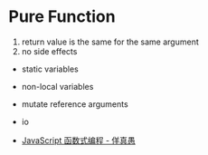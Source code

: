 # Pure Function
1. return value is the same for the same argument
2. no side effects

- static variables
- non-local variables
- mutate reference arguments
- io


- [JavaScript 函数式编程 - 佯真愚](https://juejin.im/post/5b7014d5518825612d6441f8)